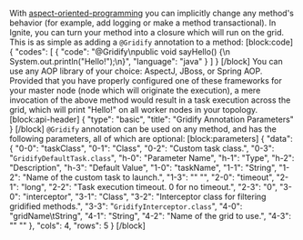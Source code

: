 With [aspect-oriented-programming](https://en.wikipedia.org/wiki/Aspect-oriented_programming) you can implicitly change any method's behavior (for example, add logging or make a method transactional). In Ignite, you can turn your method into a closure which will run on the grid. This is as simple as adding a `@Gridify` annotation to a method:
[block:code]
{
  "codes": [
    {
      "code": "@Gridify\npublic void sayHello() {\n    System.out.println(\"Hello!\");\n}",
      "language": "java"
    }
  ]
}
[/block]
You can use any AOP library of your choice: AspectJ, JBoss, or Spring AOP. Provided that you have properly configured one of these frameworks for your master node (node which will originate the execution), a mere invocation of the above method would result in a task execution across the grid, which will print "Hello!" on all worker nodes in your topology.
[block:api-header]
{
  "type": "basic",
  "title": "Gridify Annotation Parameters"
}
[/block]
`@Gridify` annotation can be used on any method, and has the following parameters, all of which are optional:
[block:parameters]
{
  "data": {
    "0-0": "taskClass",
    "0-1": "Class",
    "0-2": "Custom task class.",
    "0-3": "`GridifyDefaultTask.class`",
    "h-0": "Parameter Name",
    "h-1": "Type",
    "h-2": "Description",
    "h-3": "Default Value",
    "1-0": "taskName",
    "1-1": "String",
    "1-2": "Name of the custom task to launch.",
    "1-3": "\" \"",
    "2-0": "timeout",
    "2-1": "long",
    "2-2": "Task execution timeout. 0 for no timeout.",
    "2-3": "0",
    "3-0": "interceptor",
    "3-1": "Class",
    "3-2": "Interceptor class for filtering gridified methods.",
    "3-3": "`GridifyInterceptor.class`",
    "4-0": "gridName\tString",
    "4-1": "String",
    "4-2": "Name of the grid to use.",
    "4-3": "\" \""
  },
  "cols": 4,
  "rows": 5
}
[/block]